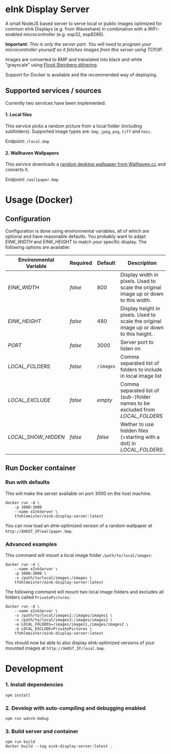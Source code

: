 # eInk Display Server

A small NodeJS based server to serve local or public images optimized for common eInk Displays (e.g. from Waveshare) in combination with a WiFi-enabled microcontroller (e.g. esp32, esp8266).

**Important:** *This is only the server part. You will need to program your microcontroller yourself so it fetches images from this server using TCP/IP.*


Images are converted to BMP and translated into black and white "grayscale" using [Floyd Steinberg dithering](https://en.wikipedia.org/wiki/Floyd%E2%80%93Steinberg_dithering).

Support for Docker is available and the recommended way of deploying.

## Supported services / sources
Currently two services have been implemented:

#### 1. Local files
This service picks a random picture from a local folder (including subfolders). Supported image types are: `bmp`, `jpeg`, `png`, `tiff` and `heic`.

Endpoint: `/local.bmp`

#### 2. Wallhaven Wallpapers
This service downloads a [random desktop wallpaper from Wallhaven.cc](https://wallhaven.cc/random) and converts it.

Endpoint: `/wallpaper.bmp`


# Usage (Docker)

## Configuration

Configuration is done using environmental variables, all of which are optional and have reasonable defaults. You probably want to adapt *EINK_WIDTH* and *EINK_HEIGHT* to match your specific display. The following options are available:

| Environmental Variable    | Required  | Default   | Description   |
| ---                       | ---       | ---       | ---           |
| *EINK_WIDTH* | *false* | 800 | Display width in pixels. Used to scale the original image up or down to this width. |
| *EINK_HEIGHT* | *false* | 480 | Display height in pixels. Used to scale the original image up or down to this height. |
| *PORT* | *false* | 3000 | Server port to listen on |
| *LOCAL_FOLDERS* | *false* | `/images` | Comma separated list of folders to include in local image list |
| *LOCAL_EXCLUDE* | *false* | *empty* | Comma separated list of (sub-)folder names to be excluded from *LOCAL_FOLDERS* |
| *LOCAL_SHOW_HIDDEN* | *false* | *false* | Wether to use hidden files (=starting with a dot) in *LOCAL_FOLDERS*. |

## Run Docker container

### Run with defaults
This will make the server available on port 3000 on the host machine.

    docker run -d \
        -p 3000:3000
        --name eInkServer \
        tfohlmeister/eink-display-server:latest

You can now load an eInk-optimized version of a random wallpaper at `http://$HOST_IP/wallpaper.bmp`.

### Advanced examples
This command will mount a local image folder `/path/to/local/images`:

    docker run -d \
        --name eInkServer \
        -p 3000:3000 \  
        -v /path/to/local/images:/images \
        tfohlmeister/eink-display-server:latest

The following command will mount two local image folders and excludes all folders called `PrivatePictures`:

    docker run -d \
        --name eInkServer \
        -v /path/to/local/images1:/images/images1 \
        -v /path/to/local/images2:/images/images2 \
        -e LOCAL_FOLDERS=/images/images1,/images/images2 \
        -e LOCAL_EXCLUDE=PrivatePictures \
        tfohlmeister/eink-display-server:latest

You should now be able to also display eInk-optimized versions of your mounted images at `http://$HOST_IP/local.bmp`.

# Development


### 1. Install dependencies

    npm install

### 2. Develop with auto-compiling and debugging enabled

    npm run watch-debug

### 3. Build server and container

    npm run build
    docker build --tag eink-display-server:latest .